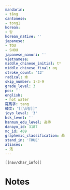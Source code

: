 ```yaml
---
mandarin:
- tāng
cantonese:
- tong1
korean:
- 탕
korean_native: ''
japanese:
- TOU
- SHOU
japanese_nanori: ''
vietnamese:
middle_chinese_initial: tʰ
middle_chinese_final: ɑŋ
stroke_count: '12'
radical: 水
skip_number: 1-3-9
grade_level: 3
pos: ''
english:
- hot water
羅馬字: tang
韓文: "[[\b탕]]"
joyo_level: '3'
hsk_level: ''
hanmun_edu_level: 高等
danayo_id: 3187
mc_id: 409
graphemic_classification: 昜
stand_in: 'TRUE'
aliases:
- 汤
---
```

```meta-bind-embed
[[nav/char_info]]
```

# Notes
